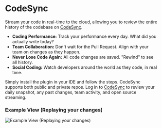 # CodeSync

Stream your code in real-time to the cloud, allowing you to review the entire history of the codebase on [CodeSync](https://www.codesync.com).

*   **Coding Performance:** Track your performance every day. What did you actually write today?
*   **Team Collaboration:** Don't wait for the Pull Request. Align with your team on changes as they happen.
*   **Never Lose Code Again:** All code changes are saved. "Rewind" to see all history.
*   **Social Coding:** Watch developers around the world as they code, in real time.

Simply install the plugin in your IDE and follow the steps. CodeSync supports both public and private repos. Log in to [CodeSync](https://www.codesync.com) to review your daily snapshot, any past changes, team activity, and open source streaming.

### Example View (Replaying your changes)

![Example View (Replaying your changes)](https://codesync-images.s3.amazonaws.com/codesync-intro.gif)
